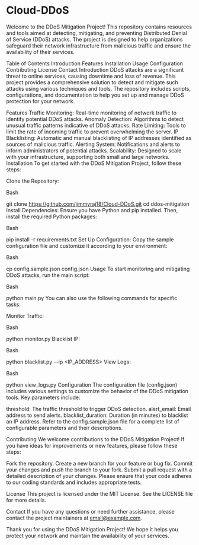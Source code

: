 # Cloud-DDoS
Welcome to the DDoS Mitigation Project! This repository contains resources and tools aimed at detecting, mitigating, and preventing Distributed Denial of Service (DDoS) attacks. The project is designed to help organizations safeguard their network infrastructure from malicious traffic and ensure the availability of their services.

Table of Contents
Introduction
Features
Installation
Usage
Configuration
Contributing
License
Contact
Introduction
DDoS attacks are a significant threat to online services, causing downtime and loss of revenue. This project provides a comprehensive solution to detect and mitigate such attacks using various techniques and tools. The repository includes scripts, configurations, and documentation to help you set up and manage DDoS protection for your network.

Features
Traffic Monitoring: Real-time monitoring of network traffic to identify potential DDoS attacks.
Anomaly Detection: Algorithms to detect unusual traffic patterns indicative of DDoS attacks.
Rate Limiting: Tools to limit the rate of incoming traffic to prevent overwhelming the server.
IP Blacklisting: Automatic and manual blacklisting of IP addresses identified as sources of malicious traffic.
Alerting System: Notifications and alerts to inform administrators of potential attacks.
Scalability: Designed to scale with your infrastructure, supporting both small and large networks.
Installation
To get started with the DDoS Mitigation Project, follow these steps:

Clone the Repository:

Bash

git clone https://github.com/jimmyraj18/Cloud-DDoS.git
cd ddos-mitigation
Install Dependencies: Ensure you have Python and pip installed. Then, install the required Python packages:

Bash

pip install -r requirements.txt
Set Up Configuration: Copy the sample configuration file and customize it according to your environment:

Bash

cp config.sample.json config.json
Usage
To start monitoring and mitigating DDoS attacks, run the main script:

Bash

python main.py
You can also use the following commands for specific tasks:

Monitor Traffic:

Bash

python monitor.py
Blacklist IP:

Bash

python blacklist.py --ip <IP_ADDRESS>
View Logs:

Bash

python view_logs.py
Configuration
The configuration file (config.json) includes various settings to customize the behavior of the DDoS mitigation tools. Key parameters include:

threshold: The traffic threshold to trigger DDoS detection.
alert_email: Email address to send alerts.
blacklist_duration: Duration (in minutes) to blacklist an IP address.
Refer to the config.sample.json file for a complete list of configurable parameters and their descriptions.

Contributing
We welcome contributions to the DDoS Mitigation Project! If you have ideas for improvements or new features, please follow these steps:

Fork the repository.
Create a new branch for your feature or bug fix.
Commit your changes and push the branch to your fork.
Submit a pull request with a detailed description of your changes.
Please ensure that your code adheres to our coding standards and includes appropriate tests.

License
This project is licensed under the MIT License. See the LICENSE file for more details.

Contact
If you have any questions or need further assistance, please contact the project maintainers at email@example.com.

Thank you for using the DDoS Mitigation Project! We hope it helps you protect your network and maintain the availability of your services.

